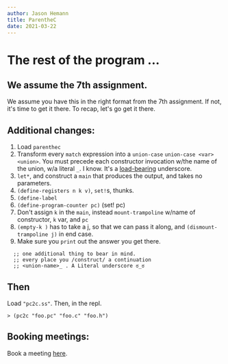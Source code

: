 ```yaml
---
author: Jason Hemann
title: ParentheC
date: 2021-03-22
---
```


# The rest of the program ... 


## We assume the 7th assignment. 

We assume you have this in the right format from the 7th
assignment. If not, it's time to get it there. To recap, let's go get
it there.

## Additional changes:

  1. Load `parenthec`
  2. Transform every `match` expression into a `union-case`
     `union-case <var> <union>`. You must precede each constructor
     invocation w/the name of the union, w/a literal `_`. I know. It's
     a
     [load-bearing](https://frinkiac.com/video/S08E08/f6IcBG4MPz6-WQBf5vIGQrrxuGA=.gif)
     underscore.
  3. `let*`, and construct a `main` that produces the output, and takes no parameters. 
  4. `(define-registers n k v)`, `set!`s, thunks.
  5. `(define-label`
  6. `(define-program-counter pc)` (set! pc)
  7. Don't assign `k` in the `main`, instead `mount-trampoline` w/name of constructor, `k` var, and `pc`
  8. `(empty-k )` has to take a j, so that we can pass it along, and `(dismount-trampoline j)` in end case.
  9. Make sure you `print` out the answer you get there. 
	 

```
  ;; one additional thing to bear in mind. 
  ;; every place you /construct/ a continuation
  ;; <union-name>_ . A Literal underscore ಠ_ಠ
```


## Then 

Load `"pc2c.ss"`. Then, in the repl.

```
> (pc2c "foo.pc" "foo.c" "foo.h")
```

## Booking meetings:

Book a meeting [here](v2.waitwhile.com/book/4400).
 
 
